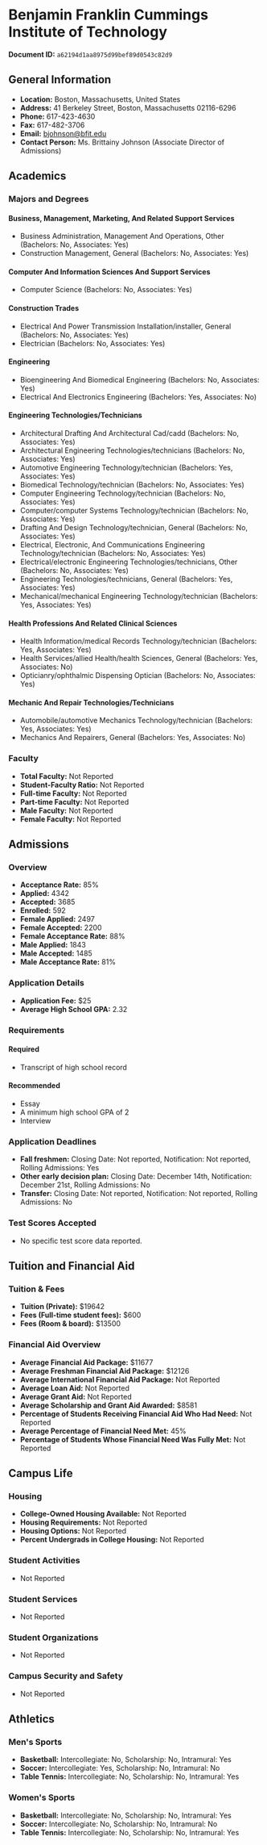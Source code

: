 # Benjamin Franklin Cummings Institute of Technology

**Document ID:** `a62194d1aa8975d99bef89d0543c82d9`

## General Information

- **Location:** Boston, Massachusetts, United States
- **Address:** 41 Berkeley Street, Boston, Massachusetts 02116-6296
- **Phone:** 617-423-4630
- **Fax:** 617-482-3706
- **Email:** bjohnson@bfit.edu
- **Contact Person:** Ms. Brittainy Johnson (Associate Director of Admissions)

## Academics

### Majors and Degrees

#### Business, Management, Marketing, And Related Support Services

- Business Administration, Management And Operations, Other (Bachelors: No, Associates: Yes)
- Construction Management, General (Bachelors: No, Associates: Yes)

#### Computer And Information Sciences And Support Services

- Computer Science (Bachelors: No, Associates: Yes)

#### Construction Trades

- Electrical And Power Transmission Installation/installer, General (Bachelors: No, Associates: Yes)
- Electrician (Bachelors: No, Associates: Yes)

#### Engineering

- Bioengineering And Biomedical Engineering (Bachelors: No, Associates: Yes)
- Electrical And Electronics Engineering (Bachelors: Yes, Associates: No)

#### Engineering Technologies/Technicians

- Architectural Drafting And Architectural Cad/cadd (Bachelors: No, Associates: Yes)
- Architectural Engineering Technologies/technicians (Bachelors: No, Associates: Yes)
- Automotive Engineering Technology/technician (Bachelors: Yes, Associates: Yes)
- Biomedical Technology/technician (Bachelors: No, Associates: Yes)
- Computer Engineering Technology/technician (Bachelors: No, Associates: Yes)
- Computer/computer Systems Technology/technician (Bachelors: No, Associates: Yes)
- Drafting And Design Technology/technician, General (Bachelors: No, Associates: Yes)
- Electrical, Electronic, And Communications Engineering Technology/technician (Bachelors: No, Associates: Yes)
- Electrical/electronic Engineering Technologies/technicians, Other (Bachelors: No, Associates: Yes)
- Engineering Technologies/technicians, General (Bachelors: Yes, Associates: Yes)
- Mechanical/mechanical Engineering Technology/technician (Bachelors: Yes, Associates: Yes)

#### Health Professions And Related Clinical Sciences

- Health Information/medical Records Technology/technician (Bachelors: Yes, Associates: Yes)
- Health Services/allied Health/health Sciences, General (Bachelors: Yes, Associates: No)
- Opticianry/ophthalmic Dispensing Optician (Bachelors: No, Associates: Yes)

#### Mechanic And Repair Technologies/Technicians

- Automobile/automotive Mechanics Technology/technician (Bachelors: Yes, Associates: Yes)
- Mechanics And Repairers, General (Bachelors: Yes, Associates: No)

### Faculty

- **Total Faculty:** Not Reported
- **Student-Faculty Ratio:** Not Reported
- **Full-time Faculty:** Not Reported
- **Part-time Faculty:** Not Reported
- **Male Faculty:** Not Reported
- **Female Faculty:** Not Reported

## Admissions

### Overview

- **Acceptance Rate:** 85%
- **Applied:** 4342
- **Accepted:** 3685
- **Enrolled:** 592
- **Female Applied:** 2497
- **Female Accepted:** 2200
- **Female Acceptance Rate:** 88%
- **Male Applied:** 1843
- **Male Accepted:** 1485
- **Male Acceptance Rate:** 81%

### Application Details

- **Application Fee:** $25
- **Average High School GPA:** 2.32

### Requirements

#### Required

- Transcript of high school record

#### Recommended

- Essay
- A minimum high school GPA of 2
- Interview

### Application Deadlines

- **Fall freshmen:** Closing Date: Not reported, Notification: Not reported, Rolling Admissions: Yes
- **Other early decision plan:** Closing Date: December 14th, Notification: December 21st, Rolling Admissions: No
- **Transfer:** Closing Date: Not reported, Notification: Not reported, Rolling Admissions: No

### Test Scores Accepted

- No specific test score data reported.

## Tuition and Financial Aid

### Tuition & Fees

- **Tuition (Private):** $19642
- **Fees (Full-time student fees):** $600
- **Fees (Room & board):** $13500

### Financial Aid Overview

- **Average Financial Aid Package:** $11677
- **Average Freshman Financial Aid Package:** $12126
- **Average International Financial Aid Package:** Not Reported
- **Average Loan Aid:** Not Reported
- **Average Grant Aid:** Not Reported
- **Average Scholarship and Grant Aid Awarded:** $8581
- **Percentage of Students Receiving Financial Aid Who Had Need:** Not Reported
- **Average Percentage of Financial Need Met:** 45%
- **Percentage of Students Whose Financial Need Was Fully Met:** Not Reported

## Campus Life

### Housing

- **College-Owned Housing Available:** Not Reported
- **Housing Requirements:** Not Reported
- **Housing Options:** Not Reported
- **Percent Undergrads in College Housing:** Not Reported

### Student Activities

- Not Reported

### Student Services

- Not Reported

### Student Organizations

- Not Reported

### Campus Security and Safety

- Not Reported

## Athletics

### Men's Sports

- **Basketball:** Intercollegiate: No, Scholarship: No, Intramural: Yes
- **Soccer:** Intercollegiate: Yes, Scholarship: No, Intramural: No
- **Table Tennis:** Intercollegiate: No, Scholarship: No, Intramural: Yes

### Women's Sports

- **Basketball:** Intercollegiate: No, Scholarship: No, Intramural: Yes
- **Soccer:** Intercollegiate: No, Scholarship: No, Intramural: No
- **Table Tennis:** Intercollegiate: No, Scholarship: No, Intramural: Yes
